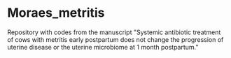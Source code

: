 # Moraes_metritis
Repository with codes from the manuscript "Systemic antibiotic treatment of cows with metritis early postpartum does not change the progression of uterine disease or the uterine microbiome at 1 month postpartum."
